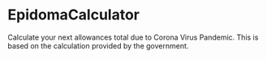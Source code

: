 # EpidomaCalculator
Calculate your next allowances total due to Corona Virus Pandemic. This is based on the calculation provided by the government.
